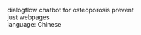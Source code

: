 dialogflow chatbot for osteoporosis prevent                 
just webpages        
language: Chinese
